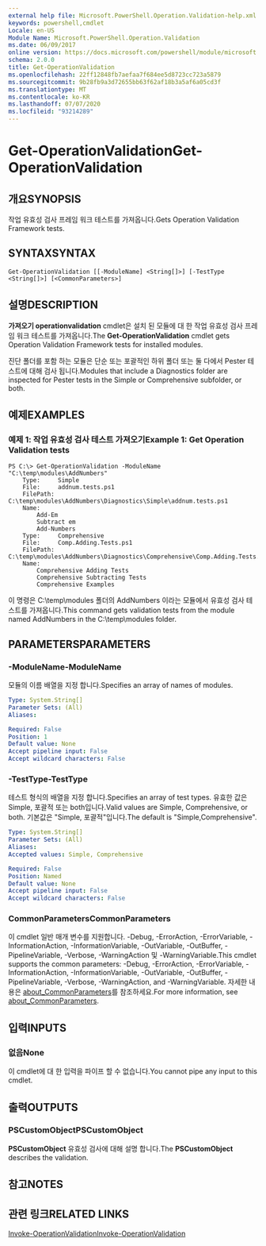 ```yaml
---
external help file: Microsoft.PowerShell.Operation.Validation-help.xml
keywords: powershell,cmdlet
Locale: en-US
Module Name: Microsoft.PowerShell.Operation.Validation
ms.date: 06/09/2017
online version: https://docs.microsoft.com/powershell/module/microsoft.powershell.operation.validation/get-operationvalidation?view=powershell-5.1&WT.mc_id=ps-gethelp
schema: 2.0.0
title: Get-OperationValidation
ms.openlocfilehash: 22ff12848fb7aefaa7f684ee5d8723cc723a5879
ms.sourcegitcommit: 9b28fb9a3d72655bb63f62af18b3a5af6a05cd3f
ms.translationtype: MT
ms.contentlocale: ko-KR
ms.lasthandoff: 07/07/2020
ms.locfileid: "93214289"
---
```

# <span data-ttu-id="4e985-103">Get-OperationValidation</span><span class="sxs-lookup"><span data-stu-id="4e985-103">Get-OperationValidation</span></span>

## <span data-ttu-id="4e985-104">개요</span><span class="sxs-lookup"><span data-stu-id="4e985-104">SYNOPSIS</span></span>
<span data-ttu-id="4e985-105">작업 유효성 검사 프레임 워크 테스트를 가져옵니다.</span><span class="sxs-lookup"><span data-stu-id="4e985-105">Gets Operation Validation Framework tests.</span></span>

## <span data-ttu-id="4e985-106">SYNTAX</span><span class="sxs-lookup"><span data-stu-id="4e985-106">SYNTAX</span></span>

```
Get-OperationValidation [[-ModuleName] <String[]>] [-TestType <String[]>] [<CommonParameters>]
```

## <span data-ttu-id="4e985-107">설명</span><span class="sxs-lookup"><span data-stu-id="4e985-107">DESCRIPTION</span></span>
<span data-ttu-id="4e985-108">**가져오기 operationvalidation** cmdlet은 설치 된 모듈에 대 한 작업 유효성 검사 프레임 워크 테스트를 가져옵니다.</span><span class="sxs-lookup"><span data-stu-id="4e985-108">The **Get-OperationValidation** cmdlet gets Operation Validation Framework tests for installed modules.</span></span>

<span data-ttu-id="4e985-109">진단 폴더를 포함 하는 모듈은 단순 또는 포괄적인 하위 폴더 또는 둘 다에서 Pester 테스트에 대해 검사 됩니다.</span><span class="sxs-lookup"><span data-stu-id="4e985-109">Modules that include a Diagnostics folder are inspected for Pester tests in the Simple or Comprehensive subfolder, or both.</span></span>

## <span data-ttu-id="4e985-110">예제</span><span class="sxs-lookup"><span data-stu-id="4e985-110">EXAMPLES</span></span>

### <span data-ttu-id="4e985-111">예제 1: 작업 유효성 검사 테스트 가져오기</span><span class="sxs-lookup"><span data-stu-id="4e985-111">Example 1: Get Operation Validation tests</span></span>

```
PS C:\> Get-OperationValidation -ModuleName "C:\temp\modules\AddNumbers"
    Type:     Simple
    File:     addnum.tests.ps1
    FilePath: C:\temp\modules\AddNumbers\Diagnostics\Simple\addnum.tests.ps1
    Name:
        Add-Em
        Subtract em
        Add-Numbers
    Type:     Comprehensive
    File:     Comp.Adding.Tests.ps1
    FilePath: C:\temp\modules\AddNumbers\Diagnostics\Comprehensive\Comp.Adding.Tests.ps1
    Name:
        Comprehensive Adding Tests
        Comprehensive Subtracting Tests
        Comprehensive Examples
```

<span data-ttu-id="4e985-112">이 명령은 C:\temp\modules 폴더의 AddNumbers 이라는 모듈에서 유효성 검사 테스트를 가져옵니다.</span><span class="sxs-lookup"><span data-stu-id="4e985-112">This command gets validation tests from the module named AddNumbers in the C:\temp\modules folder.</span></span>

## <span data-ttu-id="4e985-113">PARAMETERS</span><span class="sxs-lookup"><span data-stu-id="4e985-113">PARAMETERS</span></span>

### <span data-ttu-id="4e985-114">-ModuleName</span><span class="sxs-lookup"><span data-stu-id="4e985-114">-ModuleName</span></span>
<span data-ttu-id="4e985-115">모듈의 이름 배열을 지정 합니다.</span><span class="sxs-lookup"><span data-stu-id="4e985-115">Specifies an array of names of modules.</span></span>

```yaml
Type: System.String[]
Parameter Sets: (All)
Aliases:

Required: False
Position: 1
Default value: None
Accept pipeline input: False
Accept wildcard characters: False
```

### <span data-ttu-id="4e985-116">-TestType</span><span class="sxs-lookup"><span data-stu-id="4e985-116">-TestType</span></span>
<span data-ttu-id="4e985-117">테스트 형식의 배열을 지정 합니다.</span><span class="sxs-lookup"><span data-stu-id="4e985-117">Specifies an array of test types.</span></span>
<span data-ttu-id="4e985-118">유효한 값은 Simple, 포괄적 또는 both입니다.</span><span class="sxs-lookup"><span data-stu-id="4e985-118">Valid values are Simple, Comprehensive, or both.</span></span>
<span data-ttu-id="4e985-119">기본값은 "Simple, 포괄적"입니다.</span><span class="sxs-lookup"><span data-stu-id="4e985-119">The default is "Simple,Comprehensive".</span></span>

```yaml
Type: System.String[]
Parameter Sets: (All)
Aliases:
Accepted values: Simple, Comprehensive

Required: False
Position: Named
Default value: None
Accept pipeline input: False
Accept wildcard characters: False
```

### <span data-ttu-id="4e985-120">CommonParameters</span><span class="sxs-lookup"><span data-stu-id="4e985-120">CommonParameters</span></span>
<span data-ttu-id="4e985-121">이 cmdlet 일반 매개 변수를 지원합니다. -Debug, -ErrorAction, -ErrorVariable, -InformationAction, -InformationVariable, -OutVariable, -OutBuffer, -PipelineVariable, -Verbose, -WarningAction 및 -WarningVariable.</span><span class="sxs-lookup"><span data-stu-id="4e985-121">This cmdlet supports the common parameters: -Debug, -ErrorAction, -ErrorVariable, -InformationAction, -InformationVariable, -OutVariable, -OutBuffer, -PipelineVariable, -Verbose, -WarningAction, and -WarningVariable.</span></span> <span data-ttu-id="4e985-122">자세한 내용은 [about_CommonParameters](https://go.microsoft.com/fwlink/?LinkID=113216)를 참조하세요.</span><span class="sxs-lookup"><span data-stu-id="4e985-122">For more information, see [about_CommonParameters](https://go.microsoft.com/fwlink/?LinkID=113216).</span></span>

## <span data-ttu-id="4e985-123">입력</span><span class="sxs-lookup"><span data-stu-id="4e985-123">INPUTS</span></span>

### <span data-ttu-id="4e985-124">없음</span><span class="sxs-lookup"><span data-stu-id="4e985-124">None</span></span>
<span data-ttu-id="4e985-125">이 cmdlet에 대 한 입력을 파이프 할 수 없습니다.</span><span class="sxs-lookup"><span data-stu-id="4e985-125">You cannot pipe any input to this cmdlet.</span></span>

## <span data-ttu-id="4e985-126">출력</span><span class="sxs-lookup"><span data-stu-id="4e985-126">OUTPUTS</span></span>

### <span data-ttu-id="4e985-127">PSCustomObject</span><span class="sxs-lookup"><span data-stu-id="4e985-127">PSCustomObject</span></span>
<span data-ttu-id="4e985-128">**PSCustomObject** 유효성 검사에 대해 설명 합니다.</span><span class="sxs-lookup"><span data-stu-id="4e985-128">The **PSCustomObject** describes the validation.</span></span>

## <span data-ttu-id="4e985-129">참고</span><span class="sxs-lookup"><span data-stu-id="4e985-129">NOTES</span></span>

## <span data-ttu-id="4e985-130">관련 링크</span><span class="sxs-lookup"><span data-stu-id="4e985-130">RELATED LINKS</span></span>

[<span data-ttu-id="4e985-131">Invoke-OperationValidation</span><span class="sxs-lookup"><span data-stu-id="4e985-131">Invoke-OperationValidation</span></span>](Invoke-OperationValidation.md)
